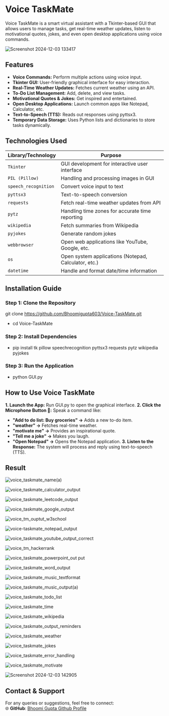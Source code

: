 # Voice TaskMate
Voice TaskMate is a smart virtual assistant with a Tkinter-based GUI that allows users to manage tasks, get real-time weather updates, listen to motivational quotes, jokes, and even open desktop applications using voice commands.

![Screenshot 2024-12-03 133417](https://github.com/user-attachments/assets/87fd9f2e-183c-4fe4-bb66-5f5b76b37a88)

## Features
- **Voice Commands:** Perform multiple actions using voice input.
- **Tkinter GUI:** User-friendly graphical interface for easy interaction.
- **Real-Time Weather Updates:** Fetches current weather using an API.
- **To-Do List Management:** Add, delete, and view tasks.
- **Motivational Quotes & Jokes:** Get inspired and entertained.
- **Open Desktop Applications:** Launch common apps like Notepad, Calculator, etc.
- **Text-to-Speech (TTS):** Reads out responses using pyttsx3.
- **Temporary Data Storage:** Uses Python lists and dictionaries to store tasks dynamically.

## Technologies Used

| Library/Technology      | Purpose                                         |
|------------------------|-------------------------------------------------|
| `Tkinter`             | GUI development for interactive user interface  |
| `PIL (Pillow)`        | Handling and processing images in GUI           |
| `speech_recognition`  | Convert voice input to text                      |
| `pyttsx3`             | Text-to-speech conversion                        |
| `requests`            | Fetch real-time weather updates from API         |
| `pytz`               | Handling time zones for accurate time reporting   |
| `wikipedia`          | Fetch summaries from Wikipedia                    |
| `pyjokes`            | Generate random jokes                             |
| `webbrowser`         | Open web applications like YouTube, Google, etc.  |
| `os`                 | Open system applications (Notepad, Calculator, etc.) |
| `datetime`           | Handle and format date/time information           |

## Installation Guide
### Step 1: Clone the Repository
git clone https://github.com/Bhoomigupta603/Voice-TaskMate.git
- cd Voice-TaskMate

### Step 2: Install Dependencies
- pip install tk pillow speechrecognition pyttsx3 requests pytz wikipedia pyjokes

### Step 3: Run the Application
- python GUI.py

## How to Use Voice TaskMate
**1. Launch the App:** Run GUI.py to open the graphical interface.
**2. Click the Microphone Button 🎤:** Speak a command like:
- **"Add to do list: Buy groceries" →** Adds a new to-do item.
- **"weather" →** Fetches real-time weather.
- **"motivate me" →** Provides an inspirational quote.
- **"Tell me a joke" →** Makes you laugh.
- **"Open Notepad" →** Opens the Notepad application.
**3. Listen to the Response:** The system will process and reply using text-to-speech (TTS).

## Result
![voice_taskmate_name(a)](https://github.com/user-attachments/assets/17490699-b1e5-4ad9-aa06-0c97121c4f16)

![voice_taskmate_calculator_output](https://github.com/user-attachments/assets/787c86f5-7b98-4380-a865-1b444c1ee28c)

![voice_taskmate_leetcode_output](https://github.com/user-attachments/assets/560adf90-21e4-4e94-afba-2ad5857adc70)

![voice_taskmate_google_output](https://github.com/user-attachments/assets/537820ef-03fb-42ac-9bb6-3d63dc2c0ca9)

![voice_tm_ouptut_w3school](https://github.com/user-attachments/assets/82ef0893-1948-4446-be46-53d5315228c0)

![voice-taskmate_notepad_output](https://github.com/user-attachments/assets/2cac77a5-1199-49a3-a875-27e484ae3cd8)

![voice_taskmate_youtube_output_correct](https://github.com/user-attachments/assets/7c160441-7fa3-4e1f-8dc2-430eac3c6791)

![voice_tm_hackerrank](https://github.com/user-attachments/assets/f41408f6-1d5a-458a-8fdd-452d08532e6b)

![voice_taskmate_powerpoint_out put](https://github.com/user-attachments/assets/7de5760f-6073-428a-90d9-c0f7d9eb9a1f)

![voice_taskmate_word_output](https://github.com/user-attachments/assets/6cfe1a02-d4fe-4a29-b095-d6f71a2efba3)

![voice_taskmate_music_textformat](https://github.com/user-attachments/assets/acf1c472-02a6-4ff8-a491-df12784d24a1)

![voice_taskmate_music_output(a)](https://github.com/user-attachments/assets/fa028d7d-38aa-4a6a-92ba-6378db3f9662)

![voice_taskmate_todo_list](https://github.com/user-attachments/assets/0cdef6b2-3f60-462d-a386-10253eb8283c)

![voice_taskmate_time](https://github.com/user-attachments/assets/b24283c4-ad3f-4144-ba69-a9c641390348)

![voice_taskmate_wikipedia](https://github.com/user-attachments/assets/9a15a0a2-d0ac-4800-90dc-c9a2449739cf)

![voice_taskmate_output_reminders](https://github.com/user-attachments/assets/738aa8e6-eeaf-4f63-a602-233288115a2d)

![voice_taskmate_weather](https://github.com/user-attachments/assets/2d352a50-0a21-49ba-8f07-7e93314ab175)

![voice_taskmate_jokes](https://github.com/user-attachments/assets/a824b3c8-acac-4b7a-af0c-2822435130ed)

![voice_taskmate_error_handling](https://github.com/user-attachments/assets/85fe2a5d-0c2f-4c34-b4c0-2b0dddad8f8c)

![voice_taskmate_motivate](https://github.com/user-attachments/assets/92fdb42f-ea6d-42b0-be99-b8101ea96d17)

![Screenshot 2024-12-03 142905](https://github.com/user-attachments/assets/eba80601-71a7-4a27-93f2-e328b2f68e19)















## Contact & Support  
For any queries or suggestions, feel free to connect:  
🌐 **GitHub**: [Bhoomi Gupta Github Profile](https://github.com/Bhoomigupta603)


